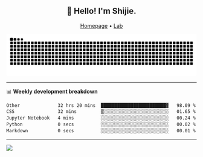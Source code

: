 <h2 align="center">👋 Hello! I'm Shijie.</h2>
<p align="center">
  <a href="https://xu-shi-jie.github.io"> Homepage</a> •
  <a href="https://onodalab.ees.hokudai.ac.jp"> Lab </a>
</p>

![Snake animation](https://github.com/xu-shi-jie/xu-shi-jie/blob/output/github-snake.svg)


-------

📊 **Weekly development breakdown**
<!--START_SECTION:waka-->

```txt
Other              32 hrs 20 mins  ████████████████████████▓   98.09 %
CSS                32 mins         ▒░░░░░░░░░░░░░░░░░░░░░░░░   01.65 %
Jupyter Notebook   4 mins          ░░░░░░░░░░░░░░░░░░░░░░░░░   00.24 %
Python             0 secs          ░░░░░░░░░░░░░░░░░░░░░░░░░   00.02 %
Markdown           0 secs          ░░░░░░░░░░░░░░░░░░░░░░░░░   00.01 %
```

<!--END_SECTION:waka-->

-------
![](https://komarev.com/ghpvc/?username=xu-shi-jie&style=flat-square&color=blue) 
